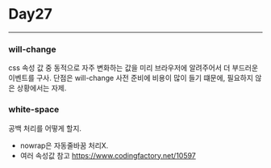 # Day27

---

### will-change

css 속성 값 중 동적으로 자주 변화하는 값을 미리 브라우저에 알려주어서 더 부드러운 이벤트를 구사.
단점은 will-change 사전 준비에 비용이 많이 들기 떄문에, 필요하지 않은 상황에서는 자제.

### white-space

공백 처리를 어떻게 할지.

- nowrap은 자동줄바꿈 처리X.
- 여러 속성값 참고
  https://www.codingfactory.net/10597
